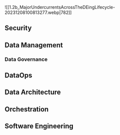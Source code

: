 ![[1.2b_MajorUndercurrentsAcrossTheDEingLifecycle-20231208100813277.webp|782]]
## Security

## Data Management
### Data Governance




## DataOps

## Data Architecture

## Orchestration

## Software Engineering
